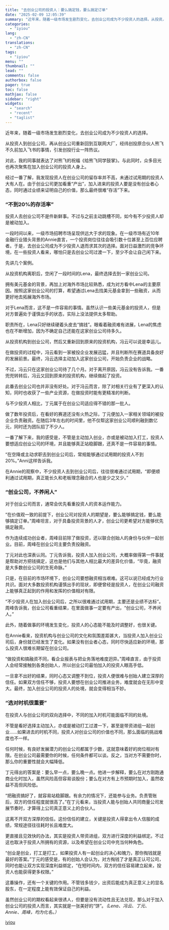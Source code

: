 ```yaml
---
title: "去创业公司的投资人：要么搞定钱，要么搞定订单"
date: "2025-02-09 12:05:39"
summary: "近年来，随着一级市场发生剧烈变化，去创业公司成为不少投资人的选择。从投资人到创业公司，再从创业公司重..."
categories:
  - "iyiou"
lang:
  - "zh-CN"
translations:
  - "zh-CN"
tags:
  - "iyiou"
menu: ""
thumbnail: ""
lead: ""
comments: false
authorbox: false
pager: true
toc: false
mathjax: false
sidebar: "right"
widgets:
  - "search"
  - "recent"
  - "taglist"
---
```


近年来，随着一级市场发生剧烈变化，去创业公司成为不少投资人的选择。

从投资人到创业公司，再从创业公司重新回到互联网大厂，经纬创投原合伙人熊飞不久前加入飞书的事情，引发创投行业一阵热议。

对此，我的同事就表达了对熊飞的祝福《给熊飞同学鼓掌》。与此同时，众多目光也再次聚焦在加入创业公司的投资人身上。

经过一番了解，我发现投资人在创业公司的留存率并不高，未通过试用期的投资人大有人在。由于创业公司更加看重“产出”，加入进来的投资人要是没有创业者心态，同时通过业绩来证明自己的价值，那么最终很难“存活”下来。

### **“不到20%的存活率”**

投资人去创业公司不是件新鲜事。不过与之前主动跳槽不同，如今有不少投资人却是被动加入。

一段时间以来，一级市场招聘市场呈现供远大于求的现象。在一级市场有近10年金融行业猎头背景的Annie直言，一个投资岗位往往会吸引数十位甚至上百位应聘者。于是，去创业公司成为不少投资人退而求其次的选择。面对日益激烈的竞争环境，在一些投资人看来，哪怕只是去创业公司过渡一下，至少不会让自己闲下来。

先讲几个案例。

从投资机构离职后，空闲了一段时间的Lena，最终选择去到一家创业公司。

拥有美元基金的背景，再加上对海外市场比较熟悉，成为对方看中Lena的主要原因。按照这家创业公司的打算，希望通过Lena去找美元基金拿到一些融资，从而更好地去拓展海外市场。

对于Lena而言，这不是一件容易的事情。虽然认识一些美元基金的投资人，但是对方普遍处于谨慎出手的状态，实际上没法提供太多帮助。

职责所在，Lena只好继续硬着头皮去“搞钱”。眼看着融资难有进展，Lena的焦虑也在不断增加，因为不确定自己还能在这家创业公司待多久。

从投资机构到创业公司，然后又重新回到原来的投资机构，冯云可以说是幸运儿。

在做投资的过程中，冯云看到一家被投企业发展迅猛，并且判断所在赛道具备良好的发展前景。最终，冯云选择主动加入这家创业公司，开始负责企业的战略。

不过，冯云只在这家创业公司待了几个月。对于离开原因，冯云没有告诉我。一番兜兜转转后，冯云又回到原来的投资机构，继续做起了投资。

此番去创业公司也并非没有好处。对于冯云而言，除了对相关行业有了更深入的认知，同时也收获了一些产业资源，在做投资时能有更精准的判断。

与不少投资人相比，丁元属于在创业公司适应得不错的那一批人。

做了数年投资后，在看好的赛道还没有火热之际，丁元便加入一家相关领域的被投企业负责融资。在随后3年左右的时间里，他不仅帮这家创业公司顺利融到数亿元，同时还为团队招了不少人。

一番了解下来，我的感受是，不管是主动加入创业，亦或是被动加入打工，投资人要想适应创业公司的环境，并且能够真正站稳脚跟，还真不是一件容易的事情。

“在空降或主动求职去到创业公司后，常规能够通过试用期的投资人不到20%。”Anni这样告诉我。

在Annie的观察中，不少投资人去到创业公司后，往往很难通过试用期，“即便顺利通过试用期，真正能长久和老板理念融合的人也是少之又少。”

### **“创业公司，不养闲人”**

对于创业公司而言，通常会优先看重投资人的资本运作能力。

“在价值观一致的前提下，创业公司对投资人的期望是，要么能够搞定钱，要么能够搞定订单。”周峰坦言，对于具备投资背景的人才，创业公司更希望对方能够优先搞定融资。

作为连续成功创业者，周峰目前除了做投资，还以联合创始人的身份与伙伴一起创业。目前，周峰在创业公司主要负责投融资。

丁元对此也深表认同。丁元告诉我，投资人加入创业公司，大概率做得第一件事就是帮助对方把钱搞定，这也是他们与其他人相比最大的差异化价值，“毕竟，融资是大多数创业公司的生死命脉。”

只是，在目前的市场环境下，创业公司要想融资相当艰难。这可以说已经成为行业共识。面对大多数投资机构谨慎出手的现状，即便曾经是投资人，在创业公司融资上能够真正起到的作用和发挥的价值相对有限。

“不少投资人在加入创业公司后，之所以很难通过试用期，主要还是业绩不达标”。周峰告诉我，创业公司看重结果，在里面做事一定要有产出，“创业公司，不养闲人。”

此外，随着做事的环境发生变化，投资人的心态能不能及时调整好，也很关键。

在Annie看来，投资机构与创业公司的文化和氛围差距甚大，当投资人加入创业公司后，身份就已经发生了变化。如果没有创业者心态，同时尽快适应新的环境，那么投资人很难长期留在创业公司。

“做投资和搞融资不同，看企业报表与把业务落地难度迥异。”周峰直言，由于投资人会经常接触到各类创始人，所以创业公司最怕加入的投资人眼高手低。

一旦拿不出好的结果，同时心态又调整不到位，投资人便很难与创始人建立深厚的信任。如果双方信任不够，投资人要想在创业公司推进业务，难度就会在无形中变大。最终，加入创业公司的投资人的处境，就会变得相当不妙。

### **“选对时机很重要”**

在投资人与创业公司的双向选择中，不同的加入时机可能面临不同的处境。

不管是看好选择主动加入，亦或是被动打工过渡一下，甚至是带资进组一起创业……如果进去的时机不同，投资人对创业公司的价值也不同，那么面临的挑战难度也不一样。

任何时候，有良好发展潜力的创业公司都属于少数，这就意味着好的岗位相对有限。在创业公司最需要你的时候，任何条件都可以谈。反之，当对方不需要你时，那么你的重要性就会大幅降低。

丁元得出的答案是：要么早一点，要么晚一点。他进一步解释，要么在对方刚跑通商业化时加入，虽然风险高但容易谈股份；要么在对方有上市预期时加入，虽然收益不高但风险低。

“把融资搞好了，就容易站稳脚跟。有余力的情况下，还能参与业务。负责管账后，双方的信任程度就很高了。”在丁元看来，当投资人能与创始人共同商量公司发展节奏时，才算得上公司真正意义上的合伙人。

这离不开双方深厚的信任。这份信任的建立，关键是投资人得拿出令人信服的成绩，常规途径往往耗时长且难度大。

更直接且见效快的办法，其实是投资人带资进组，双方进行深度的利益绑定。不过这也取决于投资人所拥有的资源，以及希望在创业公司中充当何种角色。

“创业是创业，打工是打工，如果投资人有一起创业的决心和魄力，那你掏钱就是最好的答案。”丁元的感受是，有的创始人会认为，对方掏钱了才是真正认可公司，同时也能让双方实现深度利益绑定，“在短时间内，双方的信任容易建立起来，投资人也能获得更多权限。”

这番操作，还有一个关键的作用。不管钱多钱少，出资后能成为真正意义上的显名股东，在一定程度上能有效保证自己的利益。

虽然创业公司的期权看起来很诱人，但要是没有流动性且无法兑现，那么对于加入创业公司的投资人而言，其实就是一张美好的“饼”。*（Lena、冯云、丁元、Annie、周峰，均为化名。）*

[iyiou](https://www.iyiou.com/analysis/202502091089793)
